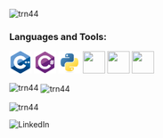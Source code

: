 <p align="left"> <img src="https://komarev.com/ghpvc/?username=trn44&label=Profile%20Views&color=f88192&style=plastic" alt="trn44" /> </p> 

<h3 align="left">Languages and Tools:</h3>
<p align="left"> 
  <img src="https://raw.githubusercontent.com/devicons/devicon/master/icons/cplusplus/cplusplus-original.svg" width="40" height="40"/>
  <img src="https://raw.githubusercontent.com/devicons/devicon/master/icons/csharp/csharp-original.svg" width="40" height="40"/>
  <img src="https://raw.githubusercontent.com/devicons/devicon/master/icons/python/python-original.svg" width="40" height="40"/> 
  <img src="https://cdn.jsdelivr.net/gh/devicons/devicon@latest/icons/visualstudio/visualstudio-original.svg" width="40" height="40"/> 
  <img src="https://cdn.jsdelivr.net/gh/devicons/devicon@latest/icons/vscode/vscode-original.svg" width="40" height="40"/>
  <img src="https://cdn.jsdelivr.net/gh/devicons/devicon@latest/icons/windows8/windows8-original.svg" width="40" height="40" />
</p>      

<p><img align="left" src="https://github-readme-stats.vercel.app/api/top-langs?username=trn44&show_icons=true&theme=dark&title_color=f88192&text_color=f88192&locale=en&layout=compact" alt="trn44" /></p>

<p>&nbsp;<img align="center" src="https://github-readme-stats.vercel.app/api?username=trn44&show_icons=true&theme=dark&title_color=f88192&text_color=f88192&locale=en" alt="trn44" /></p>

<p><img align="center" src="https://github-readme-streak-stats.herokuapp.com/?user=trn44&theme=dark" alt="trn44" /></p>

<p align="left"> <img src="https://cdn.jsdelivr.net/gh/devicons/devicon@latest/icons/linkedin/linkedin-original-wordmark.svg" alt="LinkedIn" width="80" height="80"/>
